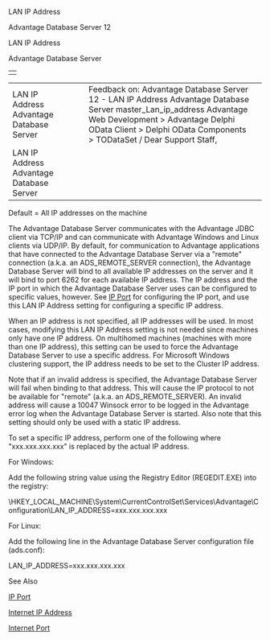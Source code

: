 LAN IP Address




Advantage Database Server 12  

LAN IP Address

Advantage Database Server

|  |
| --- |
|  |

|  |  |  |  |  |
| --- | --- | --- | --- | --- |
| LAN IP Address  Advantage Database Server |  |  | Feedback on: Advantage Database Server 12 - LAN IP Address Advantage Database Server master\_Lan\_ip\_address Advantage Web Development > Advantage Delphi OData Client > Delphi OData Components > TODataSet / Dear Support Staff, |  |
| LAN IP Address  Advantage Database Server |  |  |  |  |

Default = All IP addresses on the machine

The Advantage Database Server communicates with the Advantage JDBC client via TCP/IP and can communicate with Advantage Windows and Linux clients via UDP/IP. By default, for communication to Advantage applications that have connected to the Advantage Database Server via a "remote" connection (a.k.a. an ADS\_REMOTE\_SERVER connection), the Advantage Database Server will bind to all available IP addresses on the server and it will bind to port 6262 for each available IP address. The IP address and the IP port in which the Advantage Database Server uses can be configured to specific values, however. See [IP Port](master_ip_port.htm) for configuring the IP port, and use this LAN IP Address setting for configuring a specific IP address.

When an IP address is not specified, all IP addresses will be used. In most cases, modifying this LAN IP Address setting is not needed since machines only have one IP address. On multihomed machines (machines with more than one IP address), this setting can be used to force the Advantage Database Server to use a specific address. For Microsoft Windows clustering support, the IP address needs to be set to the Cluster IP address.

Note that if an invalid address is specified, the Advantage Database Server will fail when binding to that address. This will cause the IP protocol to not be available for "remote" (a.k.a. an ADS\_REMOTE\_SERVER). An invalid address will cause a 10047 Winsock error to be logged in the Advantage error log when the Advantage Database Server is started. Also note that this setting should only be used with a static IP address.

To set a specific IP address, perform one of the following where "xxx.xxx.xxx.xxx" is replaced by the actual IP address.

For Windows:

Add the following string value using the Registry Editor (REGEDIT.EXE) into the registry:

\\HKEY\_LOCAL\_MACHINE\System\CurrentControlSet\Services\Advantage\Configuration\LAN\_IP\_ADDRESS=xxx.xxx.xxx.xxx

For Linux:

Add the following line in the Advantage Database Server configuration file (ads.conf):

LAN\_IP\_ADDRESS=xxx.xxx.xxx.xxx

See Also

[IP Port](master_ip_port.htm)

[Internet IP Address](master_internet_ip_address.htm)

[Internet Port](master_internet_port.htm)